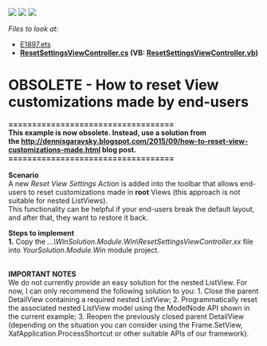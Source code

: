 <!-- default badges list -->
![](https://img.shields.io/endpoint?url=https://codecentral.devexpress.com/api/v1/VersionRange/134076010/12.2.4%2B)
[![](https://img.shields.io/badge/Open_in_DevExpress_Support_Center-FF7200?style=flat-square&logo=DevExpress&logoColor=white)](https://supportcenter.devexpress.com/ticket/details/E1897)
[![](https://img.shields.io/badge/📖_How_to_use_DevExpress_Examples-e9f6fc?style=flat-square)](https://docs.devexpress.com/GeneralInformation/403183)
<!-- default badges end -->
<!-- default file list -->
*Files to look at*:

* [E1897.ets](./CS/E1897.EasyTests/E1897.ets)
* **[ResetSettingsViewController.cs](./CS/WinSolution.Module.Win/ResetSettingsViewController.cs) (VB: [ResetSettingsViewController.vb](./VB/WinSolution.Module.Win/ResetSettingsViewController.vb))**
<!-- default file list end -->
# OBSOLETE - How to reset View customizations made by end-users


<p><strong>===================================<br />This example is now obsolete. Instead, use a solution from the <a href="http://dennisgaravsky.blogspot.com/2015/09/how-to-reset-view-customizations-made.html">http://dennisgaravsky.blogspot.com/2015/09/how-to-reset-view-customizations-made.html</a> blog post.<br />===================================<br /><br />Scen</strong><strong>ario</strong><strong><br /> </strong>A new <em>Reset View Settings Action</em> is added into the toolbar that allows end-users to reset customizations made in <strong>root</strong> Views (this approach is not suitable for nested ListViews).<br /> This functionality can be helpful if your end-users break the default layout, and after that, they want to restore it back.</p>
<p><strong>Steps to implement</strong><br /> <strong>1.</strong> Copy the <em>...\WinSolution.Module.Win\ResetSettingsViewController.xx</em> file into <em>YourSolution.Module.Win</em> module project.</p>
<p><strong><br />IMPORTANT NOTES</strong><br />We do not currently provide an easy solution for the nested ListView. For now, I can only recommend the following solution to you: 1. Close the parent DetailView containing a required nested ListView; 2. Programmatically reset the associated nested ListView model using the ModelNode API shown in the current example; 3. Reopen the previously closed parent DetailView (depending on the situation you can consider using the Frame.SetView, XafApplication.ProcessShortcut or other suitable APIs of our framework).</p>

<br/>


